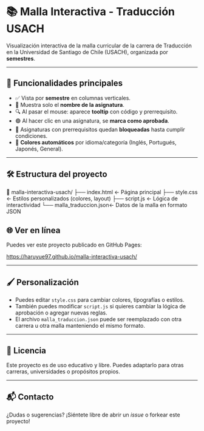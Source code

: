 # 📚 Malla Interactiva - Traducción USACH

Visualización interactiva de la malla curricular de la carrera de Traducción en la Universidad de Santiago de Chile (USACH), organizada por **semestres**.

---

## 🚀 Funcionalidades principales

- ✅ Vista por **semestre** en columnas verticales.
- 🧩 Muestra solo el **nombre de la asignatura**.
- 🔍 Al pasar el mouse: aparece **tooltip** con código y prerrequisito.
- 🟢 Al hacer clic en una asignatura, se **marca como aprobada**.
- 🔐 Asignaturas con prerrequisitos quedan **bloqueadas** hasta cumplir condiciones.
- 🎨 **Colores automáticos** por idioma/categoría (Inglés, Portugués, Japonés, General).

---

## 🛠 Estructura del proyecto

📁 malla-interactiva-usach/
├── index.html ← Página principal
├── style.css ← Estilos personalizados (colores, layout)
├── script.js ← Lógica de interactividad
└── malla_traduccion.json← Datos de la malla en formato JSON

## 🌐 Ver en línea

Puedes ver este proyecto publicado en GitHub Pages:

https://haruyue97.github.io/malla-interactiva-usach/

---

## 🖌 Personalización

- Puedes editar `style.css` para cambiar colores, tipografías o estilos.
- También puedes modificar `script.js` si quieres cambiar la lógica de aprobación o agregar nuevas reglas.
- El archivo `malla_traduccion.json` puede ser reemplazado con otra carrera u otra malla manteniendo el mismo formato.

---

## 📄 Licencia

Este proyecto es de uso educativo y libre. Puedes adaptarlo para otras carreras, universidades o propósitos propios.

---

## 📬 Contacto

¿Dudas o sugerencias? ¡Siéntete libre de abrir un _issue_ o forkear este proyecto!

